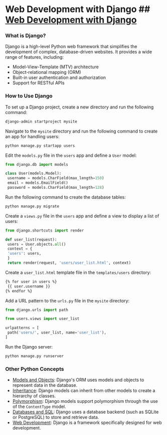 # Web Development with Django ## [Web Development with Django](./../web-development-with-django/)

### What is Django?
Django is a high-level Python web framework that simplifies the development of complex, database-driven websites. It provides a wide range of features, including:

- Model-View-Template (MTV) architecture
- Object-relational mapping (ORM)
- Built-in user authentication and authorization
- Support for RESTful APIs

### How to Use Django
To set up a Django project, create a new directory and run the following command:

```bash
django-admin startproject mysite
```

Navigate to the `mysite` directory and run the following command to create an app for handling users:

```bash
python manage.py startapp users
```

Edit the `models.py` file in the `users` app and define a `User` model:

```python
from django.db import models

class User(models.Model):
 username = models.CharField(max_length=150)
 email = models.EmailField()
 password = models.CharField(max_length=128)
```

Run the following command to create the database tables:

```bash
python manage.py migrate
```

Create a `views.py` file in the `users` app and define a view to display a list of users:

```python
from django.shortcuts import render

def user_list(request):
 users = User.objects.all()
 context = {
 'users': users,
 }
 return render(request, 'users/user_list.html', context)
```

Create a `user_list.html` template file in the `templates/users` directory:

```html
{% for user in users %}
 {{ user.username }}
{% endfor %}
```

Add a URL pattern to the `urls.py` file in the `mysite` directory:

```python
from django.urls import path

from users.views import user_list

urlpatterns = [
 path('users/', user_list, name='user_list'),
]
```

Run the Django server:

```bash
python manage.py runserver
```

### Other Python Concepts

- [Models and Objects](./../models-and-objects/): Django's ORM uses models and objects to represent data in the database.
- [Inheritance](./../inheritance/): Django models can inherit from other models to create a hierarchy of classes.
- [Polymorphism](./../polymorphism/): Django models support polymorphism through the use of the `ContentType` model.
- [Databases and SQL](./../databases-and-sql/): Django uses a database backend (such as SQLite or PostgreSQL) to store and retrieve data.
- [Web Development](./../web-development/): Django is a framework specifically designed for web development.